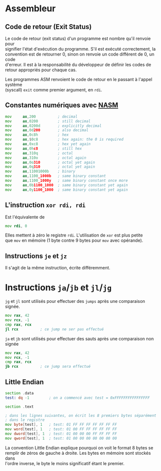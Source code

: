 # Assembleur

## Code de retour (Exit Status)

Le code de retour (exit status) d'un programme est nombre qu'il renvoie pour\
signifier l'état d'exécution du programme. S'il est exécuté correctement, la\
convention est de retourner 0, sinon on renvoie un code différent de 0, un code\
d'erreur. Il est à la responsabilité du développeur de définir les codes de\
retour appropriés pour chaque cas.

Les programmes ASM renvoient le code de retour en le passant à l'appel système\
(syscall) `exit` comme premier argument, en `rdi`.

## Constantes numériques avec [NASM](https://www.nasm.us/doc/nasmdoc3.html#section-3.4.1)

```asm
mov     ax,200          ; decimal 
mov     ax,0200         ; still decimal 
mov     ax,0200d        ; explicitly decimal 
mov     ax,0d200        ; also decimal 
mov     ax,0c8h         ; hex 
mov     ax,$0c8         ; hex again: the 0 is required 
mov     ax,0xc8         ; hex yet again 
mov     ax,0hc8         ; still hex 
mov     ax,310q         ; octal 
mov     ax,310o         ; octal again 
mov     ax,0o310        ; octal yet again 
mov     ax,0q310        ; octal yet again 
mov     ax,11001000b    ; binary 
mov     ax,1100_1000b   ; same binary constant 
mov     ax,1100_1000y   ; same binary constant once more 
mov     ax,0b1100_1000  ; same binary constant yet again 
mov     ax,0y1100_1000  ; same binary constant yet again
```

## L'instruction `xor rdi, rdi`

Est l'équivalente de

```asm
mov rdi, 0
```

Elles mettent à zéro le registre `rdi`. L'utilisation de `xor` est plus petite\
que `mov` en mémoire (1 byte contre 9 bytes pour `mov` avec opérande).

## Instructions `je` et `jz`

Il s'agit de la même instruction, écrite différemment.

# Instructions `ja`/`jb` et `jl`/`jg`

`jg` et `jl` sont utilisés pour effectuer des `jumps` après une comparaison\
signée.

```asm
mov rax, 42
mov rcx, -1
cmp rax, rcx
jl rcx          ; ce jump ne ser pas effectué
```

`ja` et `jb` sont utilisés pour effectuer des sauts après une comparaison non\
signée

```asm
mov rax, 42
mov rcx, -1
cmp rax, rcx
jb rcx          ; ce jump sera effectué
```

## Little Endian

```asm
section .data
test: dq -1         ; on a commencé avec test = 0xFFFFFFFFFFFFFFFF

section .text

; dans les lignes suivantes, on écrit les 8 premiers bytes séparément 
; dans le registre
mov byte[test], 1	; test: 01 FF FF FF FF FF FF FF
mov word[test], 1	; test: 01 00 FF FF FF FF FF FF
mov dword[test], 1	; test: 01 00 00 00 FF FF FF FF
mov qword[test], 1	; test: 01 00 00 00 00 00 00 00
```

La convention Little Endian explique pourquoi on voit le format 8 bytes se\
remplir de zéros de gauche à droite. Les bytes en mémoire sont stockés dans\
l'ordre inverse, le byte le moins significatif étant le premier.
